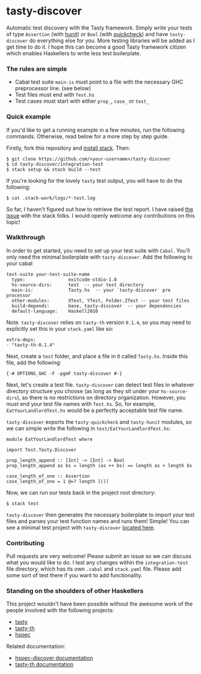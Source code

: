 # tasty-discover
Automatic test discovery with the Tasty framework. Simply write your tests of
type `Assertion` (with [hunit][hunit]) or `Bool` (with
[quickcheck][quickcheck]) and have `tasty-discover` do everything else for you.
More testing libraries will be added as I get time to do it. I hope this can
become a good Tasty framework citizen which enables Haskellers to write less
test boilerplate.

### The rules are simple

  - Cabal test suite `main-is` must point to a file with the necessary GHC preprocessor line. (see below)
  - Test files must end with `Test.hs`
  - Test cases must start with either `prop_`, `case_` or `test_`

### Quick example
If you'd like to get a running example in a few minutes, run the following
commands. Otherwise, read below for a more step by step guide.

Firstly, fork this repository and [install stack][installstack]. Then:

```
$ git clone https://github.com/<your-username>/tasty-discover
$ cd tasty-discover/integration-test
$ stack setup && stack build --test
```

If you're looking for the lovely `tasty` test output, you will have to do the
following:

```
$ cat .stack-work/logs/*-test.log
```

So far, I haven't figured out how to retrieve the test report. I have raised
[the issue][stackissue] with the stack folks. I would openly welcome any
contributions on this topic!

### Walkthrough
In order to get started, you need to set up your test suite with `Cabal`.
You'll only need the minimal boilerplate with `tasty-discover`. Add the
following to your cabal

```
test-suite your-test-suite-name
  type:                exitcode-stdio-1.0
  hs-source-dirs:      test  -- your test directory
  main-is:             Tasty.hs  -- your `tasty-discover` pre processor
  other-modules:       XTest, YTest, Folder.ZTest -- your test files
  build-depends:       base, tasty-discover  -- your dependencies
  default-language:    Haskell2010
```

Note. `tasty-discover` relies on `tasty-th` version `0.1.4`, so you may need to
explicitly set this in your `stack.yaml` like so:

```
extra-deps:
- "tasty-th-0.1.4"
```

Next, create a `test` folder, and place a file in it called `Tasty.hs`.
Inside this file, add the following:

```
{-# OPTIONS_GHC -F -pgmF tasty-discover #-}
```

Next, let's create a test file. `tasty-discover` can detect test files in
whatever directory structure you choose (as long as they sit under your
`hs-source-dirs`), so there is no restrictions on directory organization.
However, you must end your test file names with `Test.hs`. So, for example,
`EatYourLandlordTest.hs` would be a perfectly acceptable test file name.

`tasty-discover` exports the `tasty-quickcheck` and `tasty-hunit` modules, so
we can simple write the following in `test/EatYourLandlordTest.hs`:

```
module EatYourLandlordTest where

import Test.Tasty.Discover

prop_length_append :: [Int] -> [Int] -> Bool
prop_length_append as bs = length (as ++ bs) == length as + length bs

case_length_of_one :: Assertion
case_length_of_one = 1 @=? length [()]
```

Now, we can run our tests back in the project root directory:

```
$ stack test
```

`tasty-discover` then generates the necessary boilerplate to import your test
files and parses your test function names and runs them! Simple! You can see a
minimal test project with `tasty-discover` [located here][minimalsetup].

### Contributing
Pull requests are very welcome! Please submit an issue so we can discuss what
you would like to do. I test any changes within the `integration-test` file
directory, which has its own `.cabal` and `stack.yaml` file. Please add some
sort of test there if you want to add functionality.

### Standing on the shoulders of other Haskellers
This project wouldn't have been possible without the awesome work of the
people involved with the following projects:

  - [tasty](https://github.com/feuerbach/tasty)
  - [tasty-th](http://hackage.haskell.org/package/tasty-th)
  - [hspec](https://github.com/hspec/hspec)

Related documentation:
  - [hspec-discover documentation][hspecdiscover]
  - [tasty-th documentation][tastythdocs]


[issues]: https://github.com/lwm/tasty-discover/issues
[stackhaskell]: https://github.com/commercialhaskell/stack
[installstack]: https://github.com/commercialhaskell/stack/blob/master/doc/install_and_upgrade.md
[stackissue]: https://github.com/commercialhaskell/stack/issues/426#issuecomment-186237534
[tastythdocs]: https://github.com/bennofs/tasty-th#usage
[hspecdiscover]: https://hspec.github.io/hspec-discover.html
[minimalsetup]: https://github.com/lwm/tasty-discover/tree/master/integration-test
[hunit]: https://github.com/hspec/HUnit#readme
[quickcheck]: https://github.com/nick8325/quickcheck
